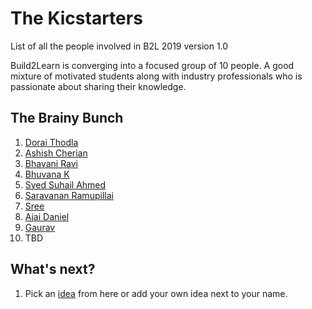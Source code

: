 # The Kicstarters

List of all the people involved in B2L 2019 version 1.0 

Build2Learn is converging into a focused group of 10 people. A good mixture of motivated students along with industry professionals who is passionate about sharing their knowledge.

## The Brainy Bunch

1. [Dorai Thodla](http://twitter.com/dorait)
2. [Ashish Cherian](https://twitter.com/ashish_che)
3. [Bhavani Ravi](http://twitter.com/geeky_bhavani)
4. [Bhuvana K](https://twitter.com/KA_Bhuvana)
5. [Syed Suhail Ahmed](https://twitter.com/side_swail)
6. [Saravanan Ramupillai](https://twitter.com/sara_vananr)
7. [Sree](https://github.com/r-sreesaran)
8. [Ajai Daniel](https://github.com/ajaidanial)
9. [Gaurav](https://github.com/GauravG8)
10. TBD

## What's next? 

1. Pick an [idea](https://github.com/b2l-chennai/project-ideas) from here or add your own idea next to your name.
